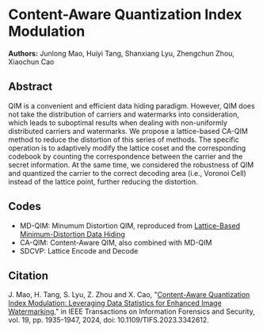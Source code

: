 # Content-Aware Quantization Index Modulation

**Authors:** Junlong Mao, Huiyi Tang, Shanxiang Lyu, Zhengchun Zhou, Xiaochun Cao

## Abstract
QIM is a convenient and efficient data hiding paradigm. However, QIM does not take the distribution of carriers and watermarks into consideration, which leads to suboptimal results when dealing with non-uniformly distributed carriers and watermarks. We propose a lattice-based CA-QIM method to reduce the distortion of this series of methods. The specific operation is to adaptively modify the lattice coset and the corresponding codebook by counting the correspondence between the carrier and the secret information. At the same time, we considered the robustness of QIM and quantized the carrier to the correct decoding area (i.e., Voronoi Cell) instead of the lattice point, further reducing the distortion.

## Codes
* MD-QIM: Minumum Distortion QIM, reproduced from [Lattice-Based Minimum-Distortion Data Hiding](https://ieeexplore.ieee.org/abstract/document/9455352)
* CA-QIM: Content-Aware QIM, also combined with MD-QIM
* SDCVP: Lattice Encode and Decode

## Citation
J. Mao, H. Tang, S. Lyu, Z. Zhou and X. Cao, "[Content-Aware Quantization Index Modulation: Leveraging Data Statistics for Enhanced Image Watermarking](https://ieeexplore.ieee.org/abstract/document/10356112)," in IEEE Transactions on Information Forensics and Security, vol. 19, pp. 1935-1947, 2024, doi: 10.1109/TIFS.2023.3342612.
